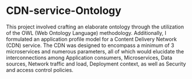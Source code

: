 # CDN-service-Ontology

This project involved crafting an elaborate ontology through the utilization of the OWL (Web Ontology Language) methodology. Additionally, I formulated an application profile model for a Content Delivery Network (CDN) service. The CDN was designed to encompass a minimum of 3 microservices and numerous parameters, all of which would elucidate the interconnections among Application consumers, Microservices, Data sources, Network traffic and load, Deployment context, as well as Security and access control policies.
